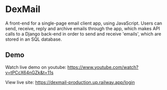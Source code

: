 
# DexMail

A front-end for a single-page email client app, using JavaScript. Users can send, receive, reply and archive emails through the app, which makes API calls to a Django back-end in order to send and receive 'emails', which are stored in an SQL database.

## Demo

Watch live demo on youtube: https://www.youtube.com/watch?v=tPCcX64nGZk&t=11s

View live site: https://dexmail-production.up.railway.app/login

